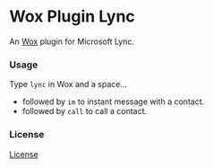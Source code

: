 # Wox Plugin Lync
An [Wox](https://github.com/qianlifeng/Wox) plugin for Microsoft Lync.

### Usage
Type `lync` in Wox and a space...
* followed by `im` to instant message with a contact.
* followed by `call` to call a contact.

### License
[License](LICENSE.md)
